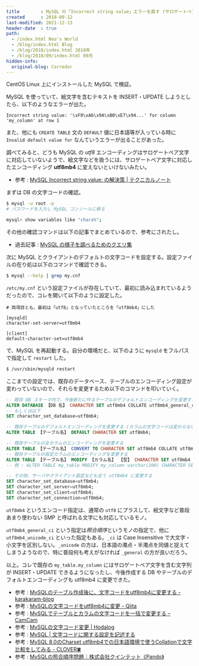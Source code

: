 ```yaml
---
title        : MySQL の「Incorrect string value」エラーを直す (サロゲートペアに対応した UTF8MB4 エンコーディングに変更する)
created      : 2018-09-12
last-modified: 2021-12-13
header-date  : true
path:
  - /index.html Neo's World
  - /blog/index.html Blog
  - /blog/2018/index.html 2018年
  - /blog/2018/09/index.html 09月
hidden-info:
  original-blog: Corredor
---
```


CentOS Linux 上にインストールした MySQL で検証。

MySQL を使っていて、絵文字を含むテキストを INSERT・UPDATE しようとしたら、以下のようなエラーが出た。

```
Incorrect string value: '\xF0\xA6\x9A\xB0\xE7\x94...' for column 'my_column' at row 1
```

また、他にも `CREATE TABLE` 文の `DEFAULT` 値に日本語等が入っている時に `Invalid default value for` なんていうエラーが出ることがあった。

調べてみると、どうも MySQL の *utf8* エンコーディングはサロゲートペア文字に対応していないようで、絵文字などを扱うには、サロゲートペア文字に対応したエンコーディング **utf8mb4** に変えないといけないみたい。

- 参考 : [MySQL Incorrect string value: の解決策 | テクニカルノート](http://accelboon.com/tn/?p=1379)

まずは DB の文字コードの確認。

```bash
$ mysql -u root -p
# パスワードを入力し MySQL コンソールに移る

mysql> show variables like "chara%";
```

その他の確認コマンドは以下の記事でまとめているので、参考にされたし。

- 過去記事 : [MySQL の様子を調べるためのクエリ集](/blog/2020/04/16-02.html)

次に MySQL とクライアントのデフォルトの文字コードを設定する。設定ファイルの在り処は以下のコマンドで確認できる。

```bash
$ mysql --help | grep my.cnf
```

`/etc/my.cnf` という設定ファイルが存在していて、最初に読み込まれているようだったので、コレを開いて以下のように設定した。

```properties
# 両項目とも、最初は「utf8」となっていたところを「utf8mb4」にした

[mysqld]
character-set-server=utf8mb4

[client]
default-character-set=utf8mb4
```

で、MySQL を再起動する。自分の環境だと、以下のように `mysqld` をフルパスで指定して `restart` した。

```bash
$ /usr/sbin/mysqld restart
```

ここまでの設定では、既存のデータベース、テーブルのエンコーディング設定が変わっていないので、それらを変更するため以下のコマンドを叩いていく。

```sql
-- 既存 DB スキーマ内で、今後新たに作るテーブルのデフォルトエンコーディングを変更する
ALTER DATABASE 【DB 名】 CHARACTER SET utf8mb4 COLLATE utf8mb4_general_ci;
-- もしくは以下
SET character_set_database=utf8mb4;

-- 既存テーブルのデフォルトエンコーディングを変更する (カラムの文字コードは変わらない)
ALTER TABLE 【テーブル名】 DEFAULT CHARACTER SET utf8mb4;

-- 既存テーブルの全カラムのエンコーディングを変更する
ALTER TABLE 【テーブル名】 CONVERT TO CHARACTER SET utf8mb4 COLLATE utf8mb4_unicode_ci;
-- 既存テーブルの指定カラムのエンコーディングを変更する
ALTER TABLE 【テーブル名】 MODIFY 【カラム名】 【型】 CHARACTER SET utf8mb4 COLLATE utf8mb4_general_ci;
-- 例 : ALTER TABLE my_table MODIFY my_column varchar(200) CHARACTER SET utf8mb4 COLLATE utf8mb4_general_ci;

-- その他、サーバやクライアント設定なども全て utf8mb4 に変更する
SET character_set_database=utf8mb4;
SET character_set_server=utf8mb4;
SET character_set_client=utf8mb4;
SET character_set_connection=utf8mb4;
```

`utf8mb4` というエンコード指定は、通常の `utf8` にプラスして、絵文字など普段あまり使わない SMP と呼ばれる文字にも対応しているモノ。

`utf8mb4_general_ci` という指定は*照合順序*というモノの指定で、他に `utf8mb4_unicode_ci` といった指定もある。`_ci` は Case Insensitive で大文字・小文字を区別しない。`_unicode` の方は、日本語の濁点・半濁点を同値と捉えてしまうようなので、特に普段何も考えがなければ `_general` の方が良いだろう。

以上。コレで既存の `my_table.my_column` にはサロゲートペア文字を含む文字列が INSERT・UPDATE できるようになったし、今後作成する DB やテーブルのデフォルトエンコーディングも utf8mb4 に変更できた。

- 参考 : [MySQLのテーブル作成後に、文字コードをutf8mb4に変更する - karakaram-blog](https://www.karakaram.com/changing-the-character-set-to-utf8mb4-after-creating-mysql-table/)
- 参考 : [MySQLの文字コードをutf8mb4に変更 - Qiita](https://qiita.com/decoch/items/bfa125ae45c16811536a)
- 参考 : [MySQLでテーブルとカラムの文字コードを一括で変更する – CamCam](https://camcam.info/tips/3441)
- 参考 : [MySQLの文字コード変更 | Hodalog](https://hodalog.com/modify-the-character-encode-of-mysql/)
- 参考 : [MySQL | 文字コードに関する設定を記述する](https://www.dbonline.jp/mysql/myini/index3.html)
- 参考 : [MySQL 8.0のCharset utf8mb4での日本語環境で使うCollationで文字比較をしてみる - CLOVER🍀](https://kazuhira-r.hatenablog.com/entry/2021/05/08/232717)
- 参考 : [MySQLの照合順序問題｜株式会社クインテット《Pando》](https://pando.life/qwintet/article/833)
